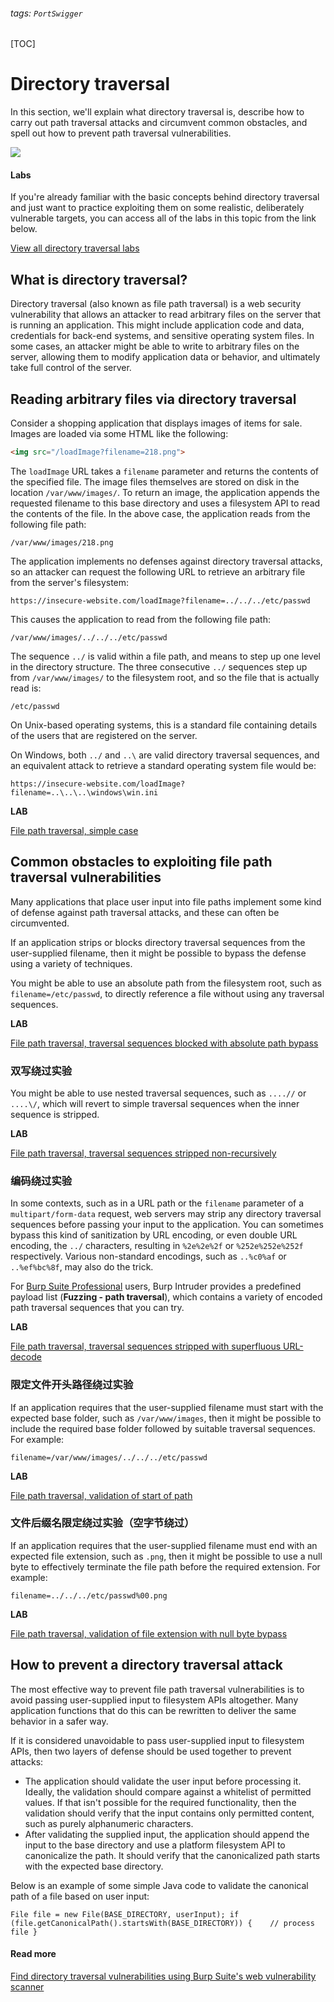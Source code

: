 ###### tags: `PortSwigger`
[TOC]

# Directory traversal

In this section, we'll explain what directory traversal is, describe how to carry out path traversal attacks and circumvent common obstacles, and spell out how to prevent path traversal vulnerabilities.

![](https://i.imgur.com/cXN8vqX.png)

#### Labs

If you're already familiar with the basic concepts behind directory traversal and just want to practice exploiting them on some realistic, deliberately vulnerable targets, you can access all of the labs in this topic from the link below.

[View all directory traversal labs](https://portswigger.net/web-security/all-labs#directory-traversal)

## What is directory traversal?

Directory traversal (also known as file path traversal) is a web security vulnerability that allows an attacker to read arbitrary files on the server that is running an application. This might include application code and data, credentials for back-end systems, and sensitive operating system files. In some cases, an attacker might be able to write to arbitrary files on the server, allowing them to modify application data or behavior, and ultimately take full control of the server.



## Reading arbitrary files via directory traversal

Consider a shopping application that displays images of items for sale. Images are loaded via some HTML like the following:

```html
<img src="/loadImage?filename=218.png">
```
The `loadImage` URL takes a `filename` parameter and returns the contents of the specified file. The image files themselves are stored on disk in the location `/var/www/images/`. To return an image, the application appends the requested filename to this base directory and uses a filesystem API to read the contents of the file. In the above case, the application reads from the following file path:

```
/var/www/images/218.png
```

The application implements no defenses against directory traversal attacks, so an attacker can request the following URL to retrieve an arbitrary file from the server's filesystem:

```
https://insecure-website.com/loadImage?filename=../../../etc/passwd
```

This causes the application to read from the following file path:

```
/var/www/images/../../../etc/passwd
```

The sequence `../` is valid within a file path, and means to step up one level in the directory structure. The three consecutive `../` sequences step up from `/var/www/images/` to the filesystem root, and so the file that is actually read is:

```
/etc/passwd
```

On Unix-based operating systems, this is a standard file containing details of the users that are registered on the server.

On Windows, both `../` and `..\` are valid directory traversal sequences, and an equivalent attack to retrieve a standard operating system file would be:

```
https://insecure-website.com/loadImage?filename=..\..\..\windows\win.ini
```

**LAB**

[File path traversal, simple case](https://portswigger.net/web-security/file-path-traversal/lab-simple)



## Common obstacles to exploiting file path traversal vulnerabilities

Many applications that place user input into file paths implement some kind of defense against path traversal attacks, and these can often be circumvented.

If an application strips or blocks directory traversal sequences from the user-supplied filename, then it might be possible to bypass the defense using a variety of techniques.


You might be able to use an absolute path from the filesystem root, such as `filename=/etc/passwd`, to directly reference a file without using any traversal sequences.

**LAB**

[File path traversal, traversal sequences blocked with absolute path bypass](https://portswigger.net/web-security/file-path-traversal/lab-absolute-path-bypass)


### 双写绕过实验

You might be able to use nested traversal sequences, such as `....//` or `....\/`, which will revert to simple traversal sequences when the inner sequence is stripped.

**LAB**

[File path traversal, traversal sequences stripped non-recursively](https://portswigger.net/web-security/file-path-traversal/lab-sequences-stripped-non-recursively)

### 编码绕过实验

In some contexts, such as in a URL path or the `filename` parameter of a `multipart/form-data` request, web servers may strip any directory traversal sequences before passing your input to the application. You can sometimes bypass this kind of sanitization by URL encoding, or even double URL encoding, the `../` characters, resulting in `%2e%2e%2f` or `%252e%252e%252f` respectively. Various non-standard encodings, such as `..%c0%af` or `..%ef%bc%8f`, may also do the trick.

For [Burp Suite Professional](https://portswigger.net/burp/pro) users, Burp Intruder provides a predefined payload list (**Fuzzing - path traversal**), which contains a variety of encoded path traversal sequences that you can try.

**LAB**

[File path traversal, traversal sequences stripped with superfluous URL-decode](https://portswigger.net/web-security/file-path-traversal/lab-superfluous-url-decode)


### 限定文件开头路径绕过实验

If an application requires that the user-supplied filename must start with the expected base folder, such as `/var/www/images`, then it might be possible to include the required base folder followed by suitable traversal sequences. For example:

```
filename=/var/www/images/../../../etc/passwd
```



**LAB**

[File path traversal, validation of start of path](https://portswigger.net/web-security/file-path-traversal/lab-validate-start-of-path)

### 文件后缀名限定绕过实验（空字节绕过）

If an application requires that the user-supplied filename must end with an expected file extension, such as `.png`, then it might be possible to use a null byte to effectively terminate the file path before the required extension. For example:

```
filename=../../../etc/passwd%00.png
```

**LAB**

[File path traversal, validation of file extension with null byte bypass](https://portswigger.net/web-security/file-path-traversal/lab-validate-file-extension-null-byte-bypass)



## How to prevent a directory traversal attack

The most effective way to prevent file path traversal vulnerabilities is to avoid passing user-supplied input to filesystem APIs altogether. Many application functions that do this can be rewritten to deliver the same behavior in a safer way.

If it is considered unavoidable to pass user-supplied input to filesystem APIs, then two layers of defense should be used together to prevent attacks:

- The application should validate the user input before processing it. Ideally, the validation should compare against a whitelist of permitted values. If that isn't possible for the required functionality, then the validation should verify that the input contains only permitted content, such as purely alphanumeric characters.
- After validating the supplied input, the application should append the input to the base directory and use a platform filesystem API to canonicalize the path. It should verify that the canonicalized path starts with the expected base directory.

Below is an example of some simple Java code to validate the canonical path of a file based on user input:

```
File file = new File(BASE_DIRECTORY, userInput); if (file.getCanonicalPath().startsWith(BASE_DIRECTORY)) {    // process file }
```

#### Read more

[Find directory traversal vulnerabilities using Burp Suite's web vulnerability scanner](https://portswigger.net/burp/vulnerability-scanner)

